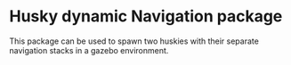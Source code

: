 # Husky dynamic Navigation package

This package can be used to spawn two huskies with their separate navigation stacks in a gazebo environment.